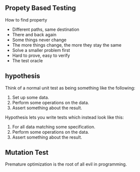 ## Propety Based Testing

How to find property

* Different paths, same destination
* There and back again
* Some things never change
* The more things change, the more they stay the same
* Solve a smaller problem first
* Hard to prove, easy to verify
* The test oracle



## hypothesis

Think of a normal unit test as being something like the following:

1. Set up some data.
2. Perform some operations on the data.
3. Assert something about the result.

Hypothesis lets you write tests which instead look like this:

1. For all data matching some specification.
2. Perform some operations on the data.
3. Assert something about the result.



## Mutation Test



Premature optimization is the root of all evil in programming.